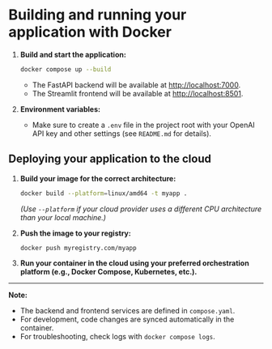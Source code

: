 # Building and running your application with Docker

1. **Build and start the application:**

   ```bash
   docker compose up --build
   ```

   - The FastAPI backend will be available at [http://localhost:7000](http://localhost:7000).
   - The Streamlit frontend will be available at [http://localhost:8501](http://localhost:8501).

2. **Environment variables:**
   - Make sure to create a `.env` file in the project root with your OpenAI API key and other settings (see `README.md` for details).

## Deploying your application to the cloud

1. **Build your image for the correct architecture:**

   ```bash
   docker build --platform=linux/amd64 -t myapp .
   ```

   _(Use `--platform` if your cloud provider uses a different CPU architecture than your local machine.)_

2. **Push the image to your registry:**

   ```bash
   docker push myregistry.com/myapp
   ```

3. **Run your container in the cloud using your preferred orchestration platform (e.g., Docker Compose, Kubernetes, etc.).**

---

**Note:**

- The backend and frontend services are defined in `compose.yaml`.
- For development, code changes are synced automatically in the container.
- For troubleshooting, check logs with `docker compose logs`.
